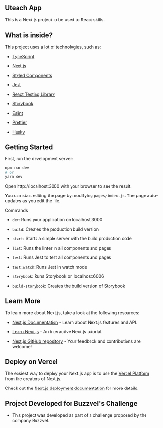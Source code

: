 ## Uteach App

This is a Next.js project to be used to React skills.

## What is inside?

This project uses a lot of technologies, such as:

- [TypeScript](https://www.typescriptlang.org)

- [Next.js](https://nextjs.org)

- [Styled Components](https://styled-components.com)

- [Jest](https://jestjs.io)

- [React Testing Library](https://testing-library.com/docs/react-testing-library/intro)

- [Storybook](https://storybook.js.org)

- [Eslint](https://eslint.org)

- [Prettier](https://prettier.io)

- [Husky](https://github.com/typicode/husky)

## Getting Started

First, run the development server:

```sh
npm run dev
# or
yarn dev
```

Open http://localhost:3000 with your browser to see the result.

You can start editing the page by modifying `pages/index.js`. The page auto-updates as you edit the file.

Commands

- `dev`: Runs your application on localhost:3000

- `build`: Creates the production build version

- `start`: Starts a simple server with the build production code

- `lint`: Runs the linter in all components and pages

- `test`: Runs Jest to test all components and pages

- `test:watch`: Runs Jest in watch mode

- `storybook`: Runs Storybook on localhost:6006

- `build-storybook`: Creates the build version of Storybook

## Learn More

To learn more about Next.js, take a look at the following resources:

- [Next.js Documentation](https://nextjs.org/docs) - Learn about Next.js features and API.

- [Learn Next.js](https://nextjs.org/learn) - An interactive Next.js tutorial.

- [Next.js GitHub repository](https://github.com/vercel/next.js/) - Your feedback and contributions are welcome!

## Deploy on Vercel

The easiest way to deploy your Next.js app is to use the [Vercel Platform](https://vercel.com/new) from the creators of Next.js.

Check out the [Next.js deployment documentation](https://nextjs.org/docs/pages/building-your-application/deploying) for more details.

## Project Developed for Buzzvel's Challenge

- This project was developed as part of a challenge proposed by the company Buzzvel.


